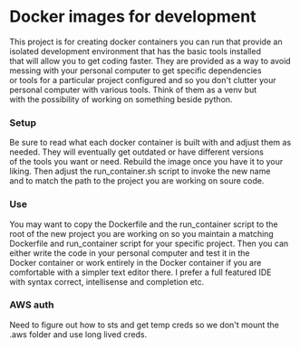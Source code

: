 # Docker images for development
This project is for creating docker containers you can run that provide an isolated development environment that has the basic tools installed    
that will allow you to get coding faster. They are provided as a way to avoid messing with your personal computer to get specific dependencies   
or tools for a particular project configured and so you don't clutter your personal computer with various tools. Think of them as a venv but   
with the possibility of working on something beside python.

### Setup
Be sure to read what each docker container is built with and adjust them as needed. They will eventually get outdated or have different versions   
of the tools you want or need. Rebuild the image once you have it to your liking. Then adjust the run_container.sh script to invoke the new name    
and to match the path to the project you are working on soure code.   

### Use
You may want to copy the Dockerfile and the run_container script to the root of the new project you are working on so you maintain a matching    
Dockerfile and run_container script for your specific project. Then you can either write the code in your personal computer and test it in the    
Docker container or work entirely in the Docker container if you are comfortable with a simpler text editor there. I prefer a full featured IDE    
with syntax correct, intellisense and completion etc.

### AWS auth
Need to figure out how to sts and get temp creds so we don't mount the .aws folder and use long lived creds.